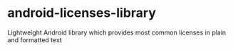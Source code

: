 # android-licenses-library
Lightweight Android library which provides most common licenses in plain and formatted text
